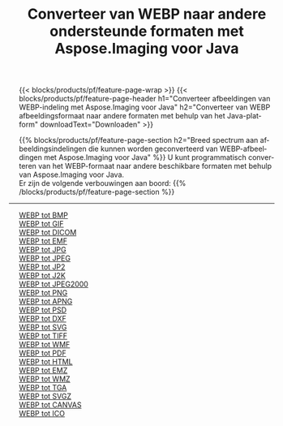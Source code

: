 ﻿---
title: Converteer van WEBP naar andere ondersteunde formaten met Aspose.Imaging voor Java 
weight: 3920
url: /nl/java/conversion/from/webp 
lang: nl
langdirlevel: 2
locales: zh-hans,ja,it,ru,de,es,fr,nl,id,lt,pl,pt,vi,tr,ko,zh-hant,ar,hi,th,sv,cs,uk,he
description: Aspose.Imaging kan eenvoudig converteren van WEBP naar andere formaten met behulp van het Java-platform
---

{{< blocks/products/pf/feature-page-wrap >}}
{{< blocks/products/pf/feature-page-header h1="Converteer afbeeldingen van WEBP-indeling met Aspose.Imaging voor Java" h2="Converteer van WEBP afbeeldingsformaat naar andere formaten met behulp van het Java-platform" downloadText="Downloaden" >}}


{{% blocks/products/pf/feature-page-section  h2="Breed spectrum aan afbeeldingsindelingen die kunnen worden geconverteerd van WEBP-afbeeldingen met Aspose.Imaging voor Java" %}}
U kunt programmatisch converteren van het WEBP-formaat naar andere beschikbare formaten met behulp van
Aspose.Imaging voor Java.
<br/>
Er zijn de volgende verbouwingen aan boord:
{{% /blocks/products/pf/feature-page-section %}}
<div class="container-fluid productfamilypage bg-gray">
    <div class="convertypes bg-gray agp-content section">
        <div class="container">
		<hr style="margin-left:-20px;"/>
		<div class="row other-converters">
		    <div class='col-md-2 other-converter remove-lp remove-rp'><a href="/imaging/nl/java/conversion/webp-to-bmp" >WEBP tot BMP</a></div><div class='col-md-2 other-converter remove-lp remove-rp'><a href="/imaging/nl/java/conversion/webp-to-gif" >WEBP tot GIF</a></div><div class='col-md-2 other-converter remove-lp remove-rp'><a href="/imaging/nl/java/conversion/webp-to-dicom" >WEBP tot DICOM</a></div><div class='col-md-2 other-converter remove-lp remove-rp'><a href="/imaging/nl/java/conversion/webp-to-emf" >WEBP tot EMF</a></div><div class='col-md-2 other-converter remove-lp remove-rp'><a href="/imaging/nl/java/conversion/webp-to-jpg" >WEBP tot JPG</a></div><div class='col-md-2 other-converter remove-lp remove-rp'><a href="/imaging/nl/java/conversion/webp-to-jpeg" >WEBP tot JPEG</a></div><div class='col-md-2 other-converter remove-lp remove-rp'><a href="/imaging/nl/java/conversion/webp-to-jp2" >WEBP tot JP2</a></div><div class='col-md-2 other-converter remove-lp remove-rp'><a href="/imaging/nl/java/conversion/webp-to-j2k" >WEBP tot J2K</a></div><div class='col-md-2 other-converter remove-lp remove-rp'><a href="/imaging/nl/java/conversion/webp-to-jpeg2000" >WEBP tot JPEG2000</a></div><div class='col-md-2 other-converter remove-lp remove-rp'><a href="/imaging/nl/java/conversion/webp-to-png" >WEBP tot PNG</a></div><div class='col-md-2 other-converter remove-lp remove-rp'><a href="/imaging/nl/java/conversion/webp-to-apng" >WEBP tot APNG</a></div><div class='col-md-2 other-converter remove-lp remove-rp'><a href="/imaging/nl/java/conversion/webp-to-psd" >WEBP tot PSD</a></div><div class='col-md-2 other-converter remove-lp remove-rp'><a href="/imaging/nl/java/conversion/webp-to-dxf" >WEBP tot DXF</a></div><div class='col-md-2 other-converter remove-lp remove-rp'><a href="/imaging/nl/java/conversion/webp-to-svg" >WEBP tot SVG</a></div><div class='col-md-2 other-converter remove-lp remove-rp'><a href="/imaging/nl/java/conversion/webp-to-tiff" >WEBP tot TIFF</a></div><div class='col-md-2 other-converter remove-lp remove-rp'><a href="/imaging/nl/java/conversion/webp-to-wmf" >WEBP tot WMF</a></div><div class='col-md-2 other-converter remove-lp remove-rp'><a href="/imaging/nl/java/conversion/webp-to-pdf" >WEBP tot PDF</a></div><div class='col-md-2 other-converter remove-lp remove-rp'><a href="/imaging/nl/java/conversion/webp-to-html" >WEBP tot HTML</a></div><div class='col-md-2 other-converter remove-lp remove-rp'><a href="/imaging/nl/java/conversion/webp-to-emz" >WEBP tot EMZ</a></div><div class='col-md-2 other-converter remove-lp remove-rp'><a href="/imaging/nl/java/conversion/webp-to-wmz" >WEBP tot WMZ</a></div><div class='col-md-2 other-converter remove-lp remove-rp'><a href="/imaging/nl/java/conversion/webp-to-tga" >WEBP tot TGA</a></div><div class='col-md-2 other-converter remove-lp remove-rp'><a href="/imaging/nl/java/conversion/webp-to-svgz" >WEBP tot SVGZ</a></div><div class='col-md-2 other-converter remove-lp remove-rp'><a href="/imaging/nl/java/conversion/webp-to-canvas" >WEBP tot CANVAS</a></div><div class='col-md-2 other-converter remove-lp remove-rp'><a href="/imaging/nl/java/conversion/webp-to-ico" >WEBP tot ICO</a></div>
                </div>
        </div>
    </div>
</div>
<br/>

